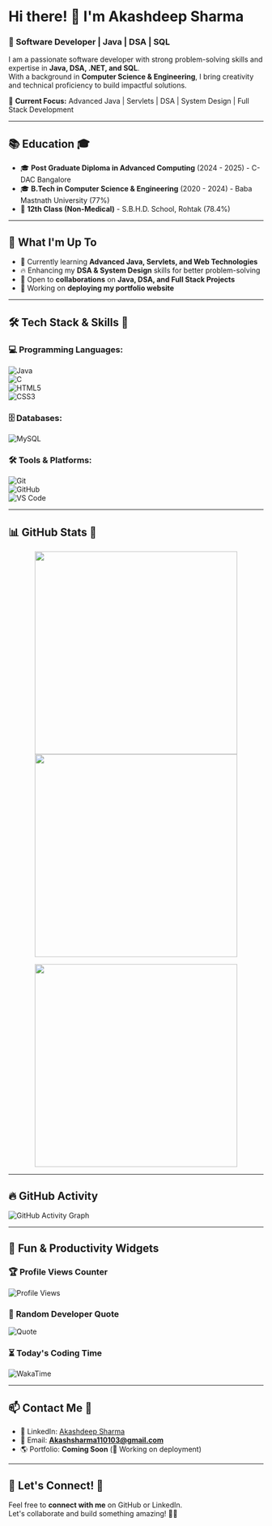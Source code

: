# Hi there! 👋 I'm Akashdeep Sharma  

### 🚀 Software Developer | Java | DSA | SQL  

I am a passionate software developer with strong problem-solving skills and expertise in **Java, DSA, .NET, and SQL**.  
With a background in **Computer Science & Engineering**, I bring creativity and technical proficiency to build impactful solutions.  

📍 **Current Focus:** Advanced Java | Servlets | DSA | System Design | Full Stack Development  

---

## 📚 Education 🎓  
- 🎓 **Post Graduate Diploma in Advanced Computing** (2024 - 2025) - C-DAC Bangalore  
- 🎓 **B.Tech in Computer Science & Engineering** (2020 - 2024) - Baba Mastnath University (77%)  
- 🏫 **12th Class (Non-Medical)** - S.B.H.D. School, Rohtak (78.4%)  

---

## 📌 What I'm Up To  
- 🌱 Currently learning **Advanced Java, Servlets, and Web Technologies**  
- 🔥 Enhancing my **DSA & System Design** skills for better problem-solving  
- 🤝 Open to **collaborations** on **Java, DSA, and Full Stack Projects**  
- 🚀 Working on **deploying my portfolio website**  

---

## 🛠️ Tech Stack & Skills 🚀  

### **💻 Programming Languages:**  
![Java](https://img.shields.io/badge/Java-ED8B00?style=for-the-badge&logo=java&logoColor=white)  
![C](https://img.shields.io/badge/C-00599C?style=for-the-badge&logo=c&logoColor=white)  
![HTML5](https://img.shields.io/badge/HTML5-E34F26?style=for-the-badge&logo=html5&logoColor=white)  
![CSS3](https://img.shields.io/badge/CSS3-1572B6?style=for-the-badge&logo=css3&logoColor=white)  


### **🗄️ Databases:**  
![MySQL](https://img.shields.io/badge/MySQL-4479A1?style=for-the-badge&logo=mysql&logoColor=white)  

### **🛠️ Tools & Platforms:**  
![Git](https://img.shields.io/badge/Git-F05032?style=for-the-badge&logo=git&logoColor=white)  
![GitHub](https://img.shields.io/badge/GitHub-181717?style=for-the-badge&logo=github&logoColor=white)  
![VS Code](https://img.shields.io/badge/VS%20Code-007ACC?style=for-the-badge&logo=visual-studio-code&logoColor=white)  

---

## 📊 GitHub Stats 🌟  

<p align="center">
  <img src="https://github-readme-stats.vercel.app/api?username=Akashsharmahere&show_icons=true&theme=dark" width="400px" />
  <img src="https://streak-stats.demolab.com?user=Akashsharmahere&theme=dark&hide_border=true" width="400px" />
</p>

<p align="center">
  <img src="https://github-readme-stats.vercel.app/api/top-langs/?username=Akashsharmahere&layout=compact&theme=dark" width="400px" />
</p>

---

## 🔥 GitHub Activity  
![GitHub Activity Graph](https://github-readme-activity-graph.vercel.app/graph?username=Akashsharmahere&theme=github-dark)  

---

## 🎯 Fun & Productivity Widgets  

### 🏆 **Profile Views Counter**  
![Profile Views](https://komarev.com/ghpvc/?username=Akashsharmahere&color=blue&style=for-the-badge)  

### 📜 **Random Developer Quote**  
![Quote](https://quotes-github-readme.vercel.app/api?type=horizontal&theme=dark)  

### ⏳ **Today's Coding Time**  
![WakaTime](https://github-readme-stats.vercel.app/api/wakatime?username=Akashsharmahere&layout=compact&theme=dark)  

---

## 📫 Contact Me 📩  
- 💼 LinkedIn: [Akashdeep Sharma](https://www.linkedin.com/in/akashdeep-sharma-b1a09b280/)  
- 📧 Email: **Akashsharma110103@gmail.com**  
- 🌎 Portfolio: **Coming Soon** (🚀 Working on deployment)  

---

## 🤝 Let's Connect! 🔗  
Feel free to **connect with me** on GitHub or LinkedIn.  
Let's collaborate and build something amazing! 🚀🔥  
